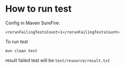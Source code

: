 # How to run test

Config in Maven SureFire:

`<rerunFailingTestsCount>1</rerunFailingTestsCount>`

To run test

```
mvn clean test
```

result failed test will be `test/resource/result.txt`